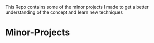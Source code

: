 This Repo contains some of the minor projects I made to get a better understanding of the concept and learn new techniques
# Minor-Projects
